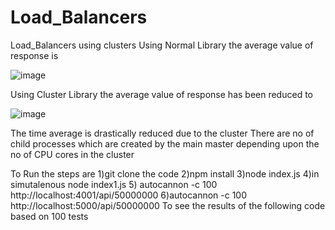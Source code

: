 # Load_Balancers
Load_Balancers using clusters
Using Normal Library the average value of response is 




![image](https://github.com/saiyaswanth0412/Load_Balancers/assets/60351767/d12642f6-6acc-4ad3-b3a7-f48e56f5c42d)


Using Cluster Library the average value of response has been reduced to 



![image](https://github.com/saiyaswanth0412/Load_Balancers/assets/60351767/1007a4b4-9277-4fbd-ad9e-b88670121ab6)







The time average is drastically reduced due to the cluster 
There are no of child processes which are created by the main master depending upon the no of CPU cores in the cluster 






To Run the steps are 
1)git clone the code
2)npm install
3)node index.js 
4)in simutalenous node index1.js
5) autocannon -c 100 http://localhost:4001/api/50000000
6)autocannon -c 100 http://localhost:5000/api/50000000
To see the results of the following code based on 100 tests

